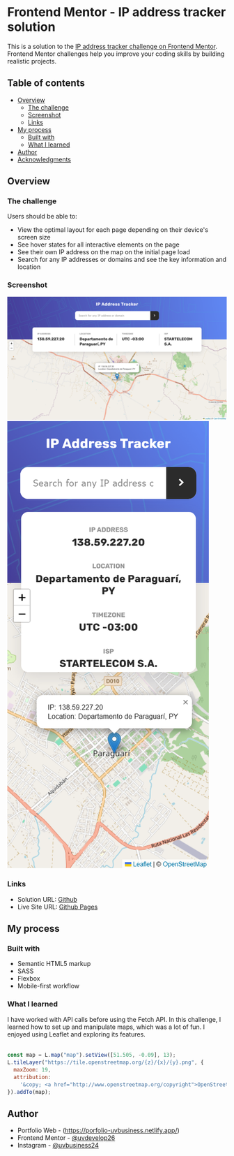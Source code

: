 # Frontend Mentor - IP address tracker solution

This is a solution to the [IP address tracker challenge on Frontend Mentor](https://www.frontendmentor.io/challenges/ip-address-tracker-I8-0yYAH0). Frontend Mentor challenges help you improve your coding skills by building realistic projects.

## Table of contents

- [Overview](#overview)
  - [The challenge](#the-challenge)
  - [Screenshot](#screenshot)
  - [Links](#links)
- [My process](#my-process)
  - [Built with](#built-with)
  - [What I learned](#what-i-learned)
- [Author](#author)
- [Acknowledgments](#acknowledgments)

## Overview

### The challenge

Users should be able to:

- View the optimal layout for each page depending on their device's screen size
- See hover states for all interactive elements on the page
- See their own IP address on the map on the initial page load
- Search for any IP addresses or domains and see the key information and location

### Screenshot

![desktop](screenshots/desktop.png)
![mobile](screenshots/mobile.png)

### Links

- Solution URL: [Github](https://github.com/uvdevelop26/ip-address-tracker-master)
- Live Site URL: [Github Pages](https://uvdevelop26.github.io/ip-address-tracker-master/)

## My process

### Built with

- Semantic HTML5 markup
- SASS
- Flexbox
- Mobile-first workflow

### What I learned

I have worked with API calls before using the Fetch API. In this challenge, I learned how to set up and manipulate maps, which was a lot of fun. I enjoyed using Leaflet and exploring its features.

```js

const map = L.map("map").setView([51.505, -0.09], 13);
L.tileLayer("https://tile.openstreetmap.org/{z}/{x}/{y}.png", {
  maxZoom: 19,
  attribution:
    '&copy; <a href="http://www.openstreetmap.org/copyright">OpenStreetMap</a>',
}).addTo(map);

```


## Author

- Portfolio Web - (https://porfolio-uvbusiness.netlify.app/)
- Frontend Mentor - [@uvdevelop26](https://www.frontendmentor.io/profile/uvdevelop26)
- Instagram - [@uvbusiness24](https://www.instagram.com/uvbusiness24/)

